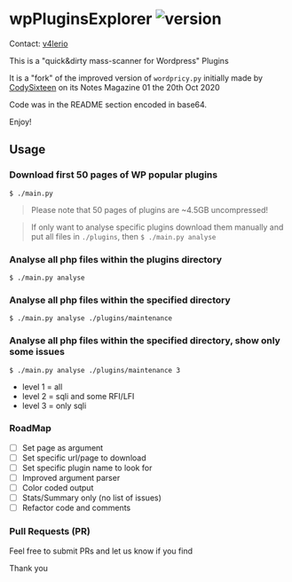 # wpPluginsExplorer ![version](https://img.shields.io/badge/version-0.1-blue)

Contact: [v4lerio](https://twitter.com/valeriocestrone)

This is a "quick&dirty mass-scanner for Wordpress" Plugins

It is a "fork" of the improved version of `wordpricy.py` initially made by [CodySixteen](https://twitter.com/CodySixteen) on its Notes Magazine 01 the 20th Oct 2020

Code was in the README section encoded in base64.

Enjoy!

## Usage

### Download first 50 pages of WP popular plugins
```$ ./main.py```

> Please note that 50 pages of plugins are ~4.5GB uncompressed! 

> If only want to analyse specific plugins download them manually and put all files in `./plugins`, then ```$ ./main.py analyse```

### Analyse all php files within the plugins directory
```$ ./main.py analyse```

### Analyse all php files within the specified directory
```$ ./main.py analyse ./plugins/maintenance```

### Analyse all php files within the specified directory, show only some issues
```$ ./main.py analyse ./plugins/maintenance 3```

- level 1 = all
- level 2 = sqli and some RFI/LFI
- level 3 = only sqli

### RoadMap

- [ ] Set page as argument
- [ ] Set specific url/page to download
- [ ] Set specific plugin name to look for
- [ ] Improved argument parser
- [ ] Color coded output
- [ ] Stats/Summary only (no list of issues)
- [ ] Refactor code and comments

### Pull Requests (PR)

Feel free to submit PRs and let us know if you find 

Thank you
